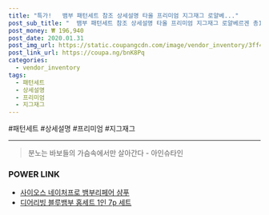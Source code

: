 ```yaml
--- 
title: "특가!   뱀부 패턴세트 참조 상세설명 타올 프리미엄 지그재그 로얄베..." 
post_sub_title: "  뱀부 패턴세트 참조 상세설명 타올 프리미엄 지그재그 로얄베르겐 총12장" 
post_money: ₩ 196,940 
post_date: 2020.01.31 
post_img_url: https://static.coupangcdn.com/image/vendor_inventory/3ff4/9ff0ca0157bb226d06f603b5e0f915ffef372b98c0c82fd6bcfdc240a3e1.jpg 
post_link_url: https://coupa.ng/bnK8Pq 
categories: 
  - vendor_inventory 
tags: 
  - 패턴세트 
  - 상세설명 
  - 프리미엄 
  - 지그재그 
--- 
```

  #패턴세트 #상세설명 #프리미엄 #지그재그 
<hr> 

> 분노는 바보들의 가슴속에서만 살아간다 - 아인슈타인 


### POWER LINK

* <a href="https://blog.naver.com/fasyy4321/221791761512" target="_blank">사이오스 네이처프로 뱀부리페어 샴푸</a>
* <a href="https://blog.naver.com/santokki14/221780239919" target="_blank">디어리빙 블루뱀부 홈세트 1인 7p 세트</a>

